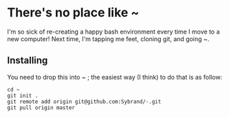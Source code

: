 # There's no place like ~

I'm so sick of re-creating a happy bash environment every time I move to a new computer! Next time, I'm tapping me feet, cloning git, and going ~.

## Installing

You need to drop this into ~ ; the easiest way (I think) to do that is as follow:

    cd ~
    git init .
    git remote add origin git@github.com:Sybrand/-.git
    git pull origin master
